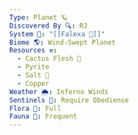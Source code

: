 ```yaml
---
Type: Planet 🪐
Discovered By 🔍: RJ
System 🔆: "[[Falexa 🔆]]"
Biome 🌎: Wind-Swept Planet
Resources ⚒️:
  - Cactus Flesh 🌵
  - Pyrite
  - Salt 🧂
  - Copper
Weather 🌦️: Inferno Winds
Sentinels 🚨: Require Obedience
Flora 🌿: Full
Fauna 🐾: Frequent
---
```


